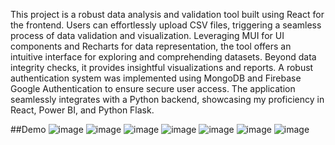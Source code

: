 This project is a robust data analysis and validation tool built using React for the frontend. Users can effortlessly upload CSV files, triggering a seamless process of data validation and visualization. Leveraging MUI for UI components and Recharts for data representation, the tool offers an intuitive interface for exploring and comprehending datasets. Beyond data integrity checks, it provides insightful visualizations and reports. A robust authentication system was implemented using MongoDB and Firebase Google Authentication to ensure secure user access. The application seamlessly integrates with a Python backend, showcasing my proficiency in React, Power BI, and Python Flask.

##Demo
![image](https://github.com/tharun170/dataglimpse/assets/103179672/9c6312a2-a566-4e67-b195-a7b833436aa7)
![image](https://github.com/tharun170/dataglimpse/assets/103179672/aed65490-9478-45c4-a0af-62fd0c20b355)
![image](https://github.com/tharun170/dataglimpse/assets/103179672/43e1a659-ab25-4679-9b89-34ee24f12bd2)
![image](https://github.com/tharun170/dataglimpse/assets/103179672/1ea43203-2cfb-4618-ae91-6ce8b82d9926)
![image](https://github.com/tharun170/dataglimpse/assets/103179672/8690553a-d8b8-40d7-a801-d17d87a27abe)
![image](https://github.com/tharun170/dataglimpse/assets/103179672/f8e30070-7dd0-4cd5-9a24-e0ad3bc5f363)
![image](https://github.com/tharun170/dataglimpse/assets/103179672/b2b21c9f-68fa-4892-b9c6-b9e46989db3d)

